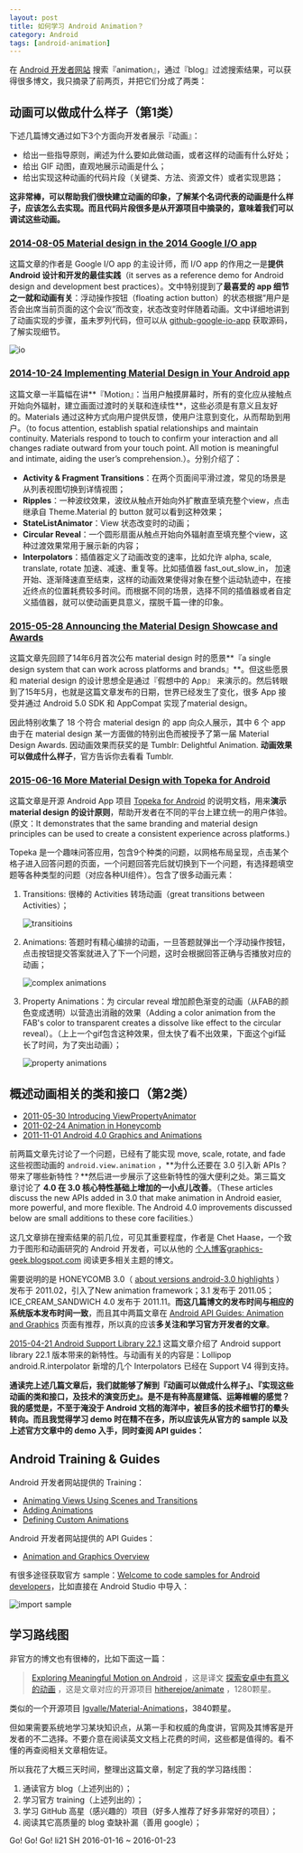 ```yaml
---
layout: post
title: 如何学习 Android Animation？
category: Android
tags: [android-animation]
---
```


在 [Android 开发者网站](http://developer.android.com/)  搜索『animation』，通过『blog』过滤搜索结果，可以获得很多博文，我只摘录了前两页，并把它们分成了两类：


## 动画可以做成什么样子（第1类）


下述几篇博文通过如下3个方面向开发者展示『动画』：

- 给出一些指导原则，阐述为什么要如此做动画，或者这样的动画有什么好处；
- 给出 GIF 动图，直观地展示动画是什么；
- 给出实现这种动画的代码片段（关键类、方法、资源文件）或者实现思路；

**这非常棒，可以帮助我们很快建立动画的印象，了解某个名词代表的动画是什么样子，应该怎么去实现。而且代码片段很多是从开源项目中摘录的，意味着我们可以调试这些动画。**

### [2014-08-05 Material design in the 2014 Google I/O app](http://android-developers.blogspot.com/2014/08/material-design-in-2014-google-io-app.html)

这篇文章的作者是 Google I/O app 的主设计师，而 I/O app 的作用之一是**提供 Android 设计和开发的最佳实践**（it serves as a reference demo for Android design and development best practices）。文中特别提到了**最喜爱的 app 细节之一就和动画有关**：浮动操作按钮（floating action button）的状态根据“用户是否会出席当前页面的这个会议”而改变，状态改变时伴随着动画。文中详细地讲到了动画实现的步骤，虽未罗列代码，但可以从 [github-google-io-app](https://github.com/google/iosched) 获取源码，了解实现细节。

![io](/assets/img/android/learn-android-animation-io.gif)


### [2014-10-24 Implementing Material Design in Your Android app](http://android-developers.blogspot.com/2014/10/implementing-material-design-in-your.html)

这篇文章一半篇幅在讲**『Motion』：当用户触摸屏幕时，所有的变化应从接触点开始向外辐射，建立画面过渡时的关联和连续性**，这些必须是有意义且友好的。Materials 通过这种方式向用户提供反馈，使用户注意到变化，从而帮助到用户。（to focus attention, establish spatial relationships and maintain continuity. Materials respond to touch to confirm your interaction and all changes radiate outward from your touch point. All motion is meaningful and intimate, aiding the user’s comprehension.）。分别介绍了：

- **Activity & Fragment Transitions**：在两个页面间平滑过渡，常见的场景是从列表视图切换到详情视图；
- **Ripples**：一种波纹效果，波纹从触点开始向外扩散直至填充整个view，点击继承自 Theme.Material 的 button 就可以看到这种效果；
- **StateListAnimator**：View 状态改变时的动画；
- **Circular Reveal**：一个圆形扇面从触点开始向外辐射直至填充整个view，这种过渡效果常用于展示新的内容；
- **Interpolators**：插值器定义了动画改变的速率，比如允许 alpha, scale, translate, rotate 加速、减速、重复等。比如插值器 fast_out_slow_in， 加速开始、逐渐降速直至结束，这样的动画效果使得对象在整个运动轨迹中，在接近终点的位置耗费较多时间。而根据不同的场景，选择不同的插值器或者自定义插值器，就可以使动画更具意义，摆脱千篇一律的印象。

### [2015-05-28 Announcing the Material Design Showcase and Awards](http://android-developers.blogspot.com/2015/05/announcing-material-design-showcase-and.html)

这篇文章先回顾了14年6月首次公布 material design 时的愿景**『a single design system that can work across platforms and brands』**。但这些愿景和 material design 的设计思想全是通过『假想中的 App』 来演示的。然后转眼到了15年5月，也就是这篇文章发布的日期，世界已经发生了变化，很多 App 接受并通过 Android 5.0 SDK 和 AppCompat 实现了material design。

因此特别收集了 18 个符合 material design 的 app 向众人展示，其中 6 个 app 由于在 material design 某一方面做的特别出色而被授予了第一届 Material Design Awards. 因动画效果而获奖的是 Tumblr: Delightful Animation. 
**动画效果可以做成什么样子**，官方告诉你去看看 Tumblr.

### [2015-06-16 More Material Design with Topeka for Android](http://android-developers.blogspot.com/2015/06/more-material-design-with-topeka-for_16.html)

这篇文章是开源 Android App 项目 [Topeka for Android](https://github.com/googlesamples/android-topeka) 的说明文档，用来**演示 material design 的设计原则**，帮助开发者在不同的平台上建立统一的用户体验。(原文：It demonstrates that the same branding and material design principles can be used to create a consistent experience across platforms.)

Topeka 是一个趣味问答应用，包含9个种类的问题，以网格布局呈现，点击某个格子进入回答问题的页面，一个问题回答完后就切换到下一个问题，有选择题填空题等各种类型的问题（对应各种UI组件）。包含了很多动画元素：

1. Transitions: 很棒的 Activities 转场动画（great transitions between Activities）；

    ![transitioins](/assets/img/android/learn-android-animation-transitions.gif)

1.  Animations: 答题时有精心编排的动画，一旦答题就弹出一个浮动操作按钮，点击按钮提交答案就进入了下一个问题，这时会根据回答正确与否播放对应的动画；

    ![complex animations](/assets/img/android/learn-android-animation-complex.gif)

1. Property Animations：为 circular reveal 增加颜色渐变的动画（从FAB的颜色变成透明）以营造出消融的效果（Adding a color animation from the FAB's color to transparent creates a dissolve like effect to the circular reveal）。（上上一个gif包含这种效果，但太快了看不出效果，下面这个gif延长了时间，为了突出动画）；

    ![property animations](/assets/img/android/learn-android-animation-property.gif)


## 概述动画相关的类和接口（第2类）

- [2011-05-30 Introducing ViewPropertyAnimator](http://android-developers.blogspot.com/2011/05/introducing-viewpropertyanimator.html)
- [2011-02-24 Animation in Honeycomb](http://android-developers.blogspot.com/2011/02/animation-in-honeycomb.html)
- [2011-11-01 Android 4.0 Graphics and Animations](http://android-developers.blogspot.com/2011/11/android-40-graphics-and-animations.html)

前两篇文章先讨论了一个问题，已经有了能实现 move, scale, rotate, and fade 这些视图动画的 `android.view.animation` ，**为什么还要在 3.0 引入新 APIs？带来了哪些新特性？**然后进一步展示了这些新特性的强大便利之处。第三篇文章讨论了 **4.0 在 3.0 核心特性基础上增加的一小点儿改善**。（These articles discuss the new APIs added in 3.0 that make animation in Android easier, more powerful, and more flexible. The Android 4.0 improvements discussed below are small additions to these core facilities.）

这几文章排在搜索结果的前几位，可见其重要程度，作者是 Chet Haase，一个致力于图形和动画研究的 Android 开发者，可以从他的 [个人博客graphics-geek.blogspot.com](http://graphics-geek.blogspot.com)  阅读更多相关主题的博文。

需要说明的是 HONEYCOMB 3.0（ [about versions android-3.0 highlights](http://developer.android.com/about/versions/android-3.0-highlights.html) ） 发布于 2011.02，引入了New animation framework；3.1 发布于 2011.05；ICE_CREAM_SANDWICH 4.0 发布于 2011.11。**而这几篇博文的发布时间与相应的系统版本发布时间一致**，而且其中两篇文章在 [Android API Guides: Animation and Graphics](http://developer.android.com/guide/topics/graphics/index.html) 页面有推荐，所以真的应该**多关注和学习官方开发者的文章**。

[2015-04-21 Android Support Library 22.1](http://android-developers.blogspot.com/2015/04/android-support-library-221.html)
这篇文章介绍了 Android support library 22.1 版本带来的新特性。与动画有关的内容是：Lollipop android.R.interpolator 新增的几个 Interpolators 已经在 Support V4  得到支持。

**通读完上述几篇文章后，我们就能够了解到『动画可以做成什么样子』、『实现这些动画的类和接口，及技术的演变历史』。是不是有种高屋建瓴、运筹帷幄的感觉？我的感觉是，不至于淹没于 Android 文档的海洋中，被巨多的技术细节打的晕头转向。而且我觉得学习 demo 时在精不在多，所以应该先从官方的 sample 以及上述官方文章中的 demo 入手，同时查阅 API guides：**


## Android Training & Guides

Android 开发者网站提供的 Training：

- [Animating Views Using Scenes and Transitions](http://developer.android.com/training/transitions/index.html)
- [Adding Animations](http://developer.android.com/training/animation/index.html)
- [Defining Custom Animations](http://developer.android.com/training/material/animations.html)

Android 开发者网站提供的 API Guides：

- [Animation and Graphics Overview](http://developer.android.com/guide/topics/graphics/index.html)

有很多途径获取官方 sample：[Welcome to code samples for Android developers](http://developer.android.com/samples/index.html)，比如直接在 Android Studio 中导入：

![import sample](/assets/img/android/learn-android-animation-sample.png)


## 学习路线图

非官方的博文也有很棒的，比如下面这一篇：

> [Exploring Meaningful Motion on Android](https://medium.com/ribot-labs/exploring-meaningful-motion-on-android-1cd95a4bc61d) ，这是译文 [探索安卓中有意义的动画](http://segmentfault.com/a/1190000004182537) ，这是文章对应的开源项目 [hitherejoe/animate](https://github.com/hitherejoe/animate) ，1280颗星。

类似的一个开源项目 [lgvalle/Material-Animations](https://github.com/lgvalle/Material-Animations)，3840颗星。

但如果需要系统地学习某块知识点，从第一手和权威的角度讲，官网及其博客是开发者的不二选择。不要介意在阅读英文文档上花费的时间，这些都是值得的。看不懂的再查阅相关文章相佐证。

所以我花了大概三天时间，整理出这篇文章，制定了我的学习路线图：

1. 通读官方 blog（上述列出的）；
2. 学习官方 training（上述列出的）；
3. 学习 GitHub 高星（感兴趣的）项目（好多人推荐了好多非常好的项目）；
4. 阅读其它高质量的 blog 查缺补漏（善用 google）；

Go! Go! Go! li21 SH 2016-01-16 ~ 2016-01-23
